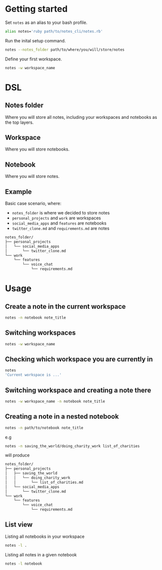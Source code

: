 # Getting started
Set `notes` as an alias to your bash profile.
```bash
alias notes='ruby path/to/notes_cli/notes.rb'
```

Run the inital setup command.
```bash
notes --notes_folder path/to/where/you/will/store/notes
```

Define your first workspace.
```bash
notes -w workspace_name
```

# DSL
## Notes folder
Where you will store all notes, including your workspaces and notebooks as the top layers.

## Workspace
Where you will store notebooks.

## Notebook
Where you will store notes.

## Example
Basic case scenario, where:  
- `notes_folder` is where we decided to store notes  
- `personal_projects` and `work` are workspaces  
- `social_media_apps` and `features` are notebooks   
- `twitter_clone.md` and `requirements.md` are notes  

```bash
notes_folder/
├── personal_projects
│   └── social_media_apps
│       └── twitter_clone.md
└── work
    └── features
        └── voice_chat
            └── requirements.md
```

# Usage
## Create a note in the current workspace
```bash
notes -n notebook note_title
```

## Switching workspaces
```bash
notes -w workspace_name
```

## Checking which workspace you are currently in
```bash
notes
'Current workspace is ...'
```

## Switching workspace and creating a note there
```bash
notes -w workspace_name -n notebook note_title
```

## Creating a note in a nested notebook
```bash
notes -n path/to/notebook note_title
```
e.g
```bash
notes -n saving_the_world/doing_charity_work list_of_charities
```

will produce
```bash
notes_folder/
├── personal_projects
│   ├── saving_the_world
│   │   └── doing_charity_work
│   │       └── list_of_charities.md
│   └── social_media_apps
│       └── twitter_clone.md
└── work
    └── features
        └── voice_chat
            └── requirements.md
```

## List view
Listing all notebooks in your workspace
```bash
notes -l .
```

Listing all notes in a given notebook
```bash
notes -l notebook
```